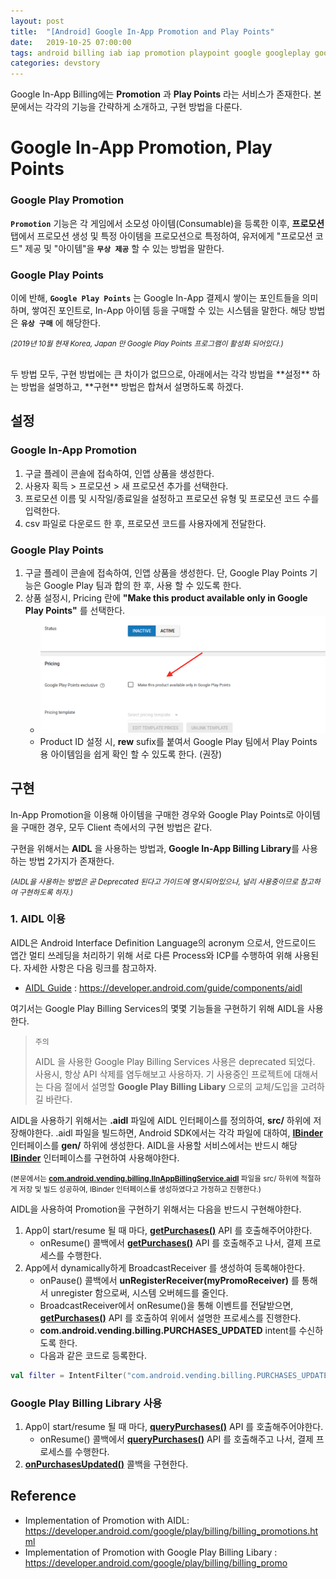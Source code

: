 ```yaml
---
layout: post
title:  "[Android] Google In-App Promotion and Play Points"
date:   2019-10-25 07:00:00
tags: android billing iab iap promotion playpoint google googleplay googlestore
categories: devstory
---
```

Google In-App Billing에는 **Promotion** 과 **Play Points** 라는 서비스가 존재한다.
본문에서는 각각의 기능을 간략하게 소개하고, 구현 방법을 다룬다.

# Google In-App Promotion, Play Points

### Google Play Promotion
**`Promotion`** 기능은 각 게임에서 소모성 아이템(Consumable)을 등록한 이후, **프로모션** 탭에서 프로모션 생성 및 특정 아이템을 프로모션으로 특정하여, 유저에게 "프로모션 코드" 제공 및 "아이템"을 **```무상 제공```** 할 수 있는 방법을 말한다.

### Google Play Points
이에 반해, **`Google Play Points`** 는 Google In-App 결제시 쌓이는 포인트들을 의미하며, 쌓여진 포인트로, In-App 아이템 등을 구매할 수 있는 시스템을 말한다. 해당 방법은 **```유상 구매```** 에 해당한다. 

<small>*(2019년 10월 현재 Korea, Japan 만 Google Play Points 프로그램이 활성화 되어있다.)*</small>

<br/>
두 방법 모두, 구현 방법에는 큰 차이가 없므으로, 아래에서는 각각 방법을 **설정** 하는 방법을 설명하고, **구현** 방법은 합쳐서 설명하도록 하겠다.

## 설정
### Google In-App Promotion 
1. 구글 플레이 콘솔에 접속하여, 인앱 상품을 생성한다. 
2. 사용자 획득 > 프로모션 > 새 프로모션 추가를 선택한다.
3. 프로모션 이름 및 시작일/종료일을 설정하고 프로모션 유형 및 프로모션 코드 수를 입력한다.
4. csv 파일로 다운로드 한 후, 프로모션 코드를 사용자에게 전달한다.

### Google Play Points
1. 구글 플레이 콘솔에 접속하여, 인앱 상품을 생성한다. 단, Google Play Points 기능은 Google Play 팀과 합의 한 후, 사용 할 수 있도록 한다.
2. 상품 설정시, Pricing 란에 **"Make this product available only in Google Play Points"** 를 선택한다.
    - ![googleplaypoints.png](/static/assets/img/posts/googleplaypoints/googleplaypoints.png)
    - Product ID 설정 시, **rew** sufix를 붙여서 Google Play 팀에서 Play Points 용 아이템임을 쉽게 확인 할 수 있도록 한다. (권장)

## 구현

In-App Promotion을 이용해 아이템을 구매한 경우와 Google Play Points로 아이템을 구매한 경우, 모두 Client 측에서의 구현 방법은 같다.

구현을 위해서는 **AIDL** 을 사용하는 방법과, **Google In-App Billing Library**를  사용하는 방법 2가지가 존재한다.

<small>*(AIDL을 사용하는 방법은 곧 Deprecated 된다고 가이드에 명시되어있으나, 널리 사용중이므로 참고하여 구현하도록 하자.)*</small>

### 1. AIDL 이용

AIDL은 Android Interface Definition Language의 acronym 으로서, 안드로이드 앱간 멀티 쓰레딩을 처리하기 위해 서로 다른 Process와 ICP를 수행하여  위해 사용된다. 자세한 사항은 다음 링크를 참고하자.

- [AIDL Guide](https://developer.android.com/guide/components/aidl) : https://developer.android.com/guide/components/aidl

여기서는 Google Play Billing Services의 몇몇 기능들을 구현하기 위해 AIDL을 사용한다.

> `주의`
>
> AIDL 을 사용한 Google Play Billing Services 사용은 deprecated 되었다. 사용시, 항상 API 삭제를 염두해보고 사용하자. 기 사용중인 프로젝트에 대해서는 다음 절에서 설명할 **Google Play Billing Libary** 으로의 교체/도입을 고려하길 바란다.


AIDL을 사용하기 위해서는 **.aidl** 파일에 AIDL 인터페이스를 정의하여, **src/** 하위에 저장해야한다. .aidl 파일을 빌드하면, Android SDK에서는 각각 파일에 대하여, **[IBinder](https://developer.android.com/reference/android/os/IBinder.html)** 인터페이스를 **gen/** 하위에 생성한다. AIDL을 사용할 서비스에서는 반드시 해당 **[IBinder](https://developer.android.com/reference/android/os/IBinder.html)** 인터페이스를 구현하여 사용해야한다.

<small>(본문에서는 **[com.android.vending.billing.IInAppBillingService.aidl](https://github.com/android/play-billing-samples/blob/master/TrivialDrive/app/src/main/aidl/com/android/vending/billing/IInAppBillingService.aidl)** 파일을 src/ 하위에 적절하게 저장 및 빌드 성공하여, IBinder 인터페이스를 생성하였다고 가정하고 진행한다.)</small>

AIDL을 사용하여 Promotion을 구현하기 위해서는 다음을 반드시 구현해야한다.
1. App이 start/resume 될 때 마다, **[getPurchases()](https://developer.android.com/google/play/billing/billing_reference.html#getPurchases)** API 를 호출해주어야한다.
    - onResume() 콜백에서 **[getPurchases()](https://developer.android.com/google/play/billing/billing_reference.html#getPurchases)** API 를 호출해주고 나서, 결제 프로세스를 수행한다.
2. App에서 dynamically하게 BroadcastReceiver 를 생성하여 등록해야한다.
    - onPause() 콜백에서 **unRegisterReceiver(myPromoReceiver)** 를 통해서 unregister 함으로써, 시스템 오버헤드를 줄인다.
    - BroadcastReceiver에서 onResume()을 통해 이벤트를 전달받으면, **[getPurchases()](https://developer.android.com/google/play/billing/billing_reference.html#getPurchases)** API 를 호출하여 위에서 설명한 프로세스를 진행한다.
    - **com.android.vending.billing.PURCHASES_UPDATED** intent를 수신하도록 한다.
    - 다음과 같은 코드로 등록한다.
```kotlin
val filter = IntentFilter("com.android.vending.billing.PURCHASES_UPDATED") 
```

### Google Play Billing Library 사용

1. App이 start/resume 될 때 마다, **[queryPurchases()](https://developer.android.com/reference/com/android/billingclient/api/BillingClient.html#queryPurchases)** API 를 호출해주어야한다.
    - onResume() 콜백에서  **[queryPurchases()](https://developer.android.com/reference/com/android/billingclient/api/BillingClient.html#queryPurchases)** API 를 호출해주고 나서, 결제 프로세스를 수행한다.
2. **[onPurchasesUpdated()](https://developer.android.com/reference/com/android/billingclient/api/PurchasesUpdatedListener.html#onpurchasesupdated)** 콜백을 구현한다.

## Reference
- Implementation of Promotion with AIDL: https://developer.android.com/google/play/billing/billing_promotions.html
- Implementation of Promotion with Google Play Billing Libary : https://developer.android.com/google/play/billing/billing_promo
